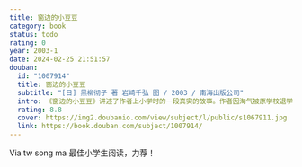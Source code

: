 ```yaml
---
title: 窗边的小豆豆
category: book
status: todo
rating: 0
year: 2003-1
date: 2024-02-25 21:51:57
douban:
  id: "1007914"
  title: 窗边的小豆豆
  subtitle: "[日] 黑柳彻子 著 岩崎千弘 图 / 2003 / 南海出版公司"
  intro: 《窗边的小豆豆》讲述了作者上小学时的一段真实的故事。作者因淘气被原学校退学后，来到巴学园。在小林校长的爱护和引导下，让一般人眼里“怪怪”的小豆豆逐渐成了一个大家都能接受的孩子，并奠定了她一生的基础。这本书不仅带给世界几千万读者无数的笑声和感动，而且为现代教育的发展注入了新的活力。
  rating: 8.8
  cover: https://img2.doubanio.com/view/subject/l/public/s1067911.jpg
  link: https://book.douban.com/subject/1007914/
---
```


Via tw song ma 最佳小学生阅读，力荐！

